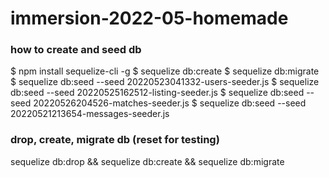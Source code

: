 # immersion-2022-05-homemade

### how to create and seed db
$ npm install sequelize-cli -g
$ sequelize db:create
$ sequelize db:migrate
$ sequelize db:seed --seed 20220523041332-users-seeder.js
$ sequelize db:seed --seed 20220525162512-listing-seeder.js
$ sequelize db:seed --seed 20220526204526-matches-seeder.js
$ sequelize db:seed --seed 20220521213654-messages-seeder.js


### drop, create, migrate db (reset for testing)
sequelize db:drop && sequelize db:create && sequelize db:migrate